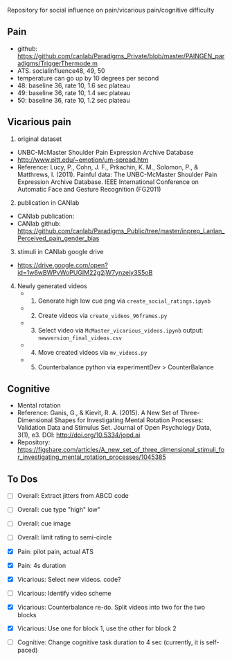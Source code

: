 Repository for social influence on pain/vicarious pain/cognitive difficulty

## Pain
* github: https://github.com/canlab/Paradigms_Private/blob/master/PAINGEN_paradigms/TriggerThermode.m
* ATS. socialinfluence48, 49, 50
* temperature can go up by 10 degrees per second
* 48: baseline 36, rate 10, 1.6 sec plateau
* 49: baseline 36, rate 10, 1.4 sec plateau
* 50: baseline 36, rate 10, 1.2 sec plateau

## Vicarious pain
1. original dataset
* UNBC-McMaster Shoulder Pain Expression Archive Database
* http://www.pitt.edu/~emotion/um-spread.htm
* Reference: Lucy, P., Cohn, J. F., Prkachin, K. M., Solomon, P., & Matthrews, I. (2011). Painful data: The UNBC-McMaster Shoulder Pain Expression Archive Database. IEEE International Conference on Automatic Face and Gesture Recognition (FG2011)

2. publication in CANlab
* CANlab publication: 
* CANlab github: https://github.com/canlab/Paradigms_Public/tree/master/inprep_Lanlan_Perceived_pain_gender_bias

3. stimuli in CANlab google drive
* https://drive.google.com/open?id=1w6wBWPvWoPUGIM22g2jW7ynzeiy3S5oB

4. Newly generated videos
	* 1. Generate high low cue png via `create_social_ratings.ipynb`
	* 2. Create videos via `create_videos_96frames.py`
	* 3. Select video via `McMaster_vicarious_videos.ipynb` output: `newversion_final_videos.csv`
	* 4. Move created videos via `mv_videos.py`
	* 5. Counterbalance python via experimentDev > CounterBalance

## Cognitive 
* Mental rotation
* Reference: Ganis, G., & Kievit, R. A. (2015). A New Set of Three-Dimensional Shapes for Investigating Mental Rotation Processes: Validation Data and Stimulus Set. Journal of Open Psychology Data, 3(1), e3. DOI: http://doi.org/10.5334/jopd.ai
* Repository: https://figshare.com/articles/A_new_set_of_three_dimensional_stimuli_for_investigating_mental_rotation_processes/1045385

## To Dos
- [ ] Overall: Extract jitters from ABCD code
- [ ] Overall: cue type "high" low"
- [ ] Overall: cue image
- [ ] Overall: limit rating to semi-circle

- [x] Pain: pilot pain, actual ATS
- [x] Pain: 4s duration

- [x] Vicarious: Select new videos. code?
- [ ] Vicarious: Identify video scheme
- [x] Vicarious: Counterbalance re-do. Split videos into two for the two blocks
- [x] Vicarious: Use one for block 1, use the other for block 2

- [ ] Cognitive: Change cognitive task duration to 4 sec (currently, it is self-paced)

